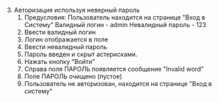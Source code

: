 3. Авторизация используя неверный пароль
    1. Предусловия:  Пользователь находится на странице "Вход в Систему" Валидный логин - admin Невалидный пароль - 123
    1. Ввести валидный логин
    1. Логин отображается в поле
    1. Ввести невалидный пароль
    1. Пароль введен и скрыт астерисками.
    1. Нажать кнопку "Войти"
    1. Справа поля ПАРОЛЬ появляется сообщение "Invalid word"
    1. Поле ПАРОЛЬ очищено (пустое)
    1. Пользователь не авторизован, находится на странице "Вход в систему"
